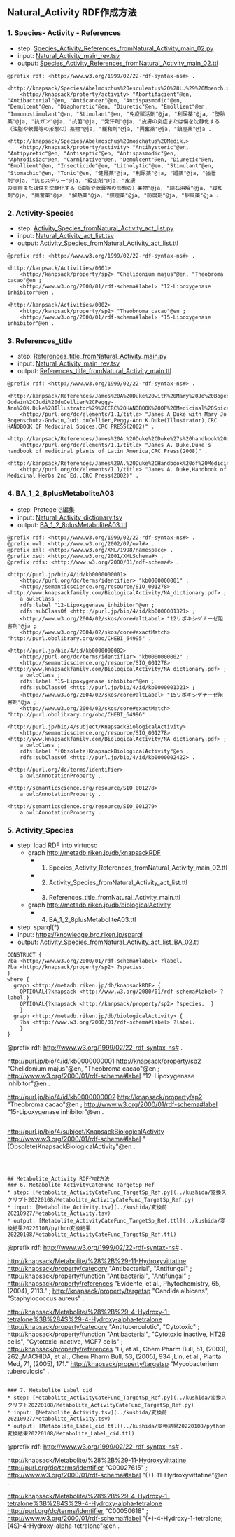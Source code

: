 
## Natural_Activity RDF作成方法
### 1. Species- Activity - References
* step: [Species_Activity_References_fromNatural_Activity_main_02.py](../kushida/変換スクリプト20220108/Species_Activity_References_fromNatural_Activity_main_02.py)
* input: [Natural_Activity_main_rev.tsv](../kushida/変換前20210927/Natural_Activity_main_rev.tsv)
* output: [Species_Activity_References_fromNatural_Activity_main_02.ttl](../kushida/変換結果20220108/python変換結果20220108/Species_Activity_References_fromNatural_Activity_main_02.ttl)

```
@prefix rdf: <http://www.w3.org/1999/02/22-rdf-syntax-ns#> .

<http://knapsack/Species/Abelmoschus%20esculentus%20%28L.%29%20Moench.>
    <http://knapsack/proterty/activity> "Abortifacient"@en, "Antibacterial"@en, "Anticancer"@en, "Antispasmodic"@en, "Demulcent"@en, "Diaphoretic"@en, "Diuretic"@en, "Emollient"@en, "Immunostimulant"@en, "Stimulant"@en, "免疫賦活剤"@ja, "利尿薬"@ja, "堕胎薬"@ja, "抗ガン"@ja, "抗菌"@ja, "発汗剤"@ja, "皮膚の炎症または傷を沈静化する（油脂や軟膏等の形態の）薬物"@ja, "緩和剤"@ja, "興奮薬"@ja, "鎮痙薬"@ja .

<http://knapsack/Species/Abelmoschus%20moschatus%20Medik.>
    <http://knapsack/proterty/activity> "Antihysteric"@en, "Antipyretic"@en, "Antiseptic"@en, "Antispasmodic"@en, "Aphrodisiac"@en, "Carminative"@en, "Demulcent"@en, "Diuretic"@en, "Emollient"@en, "Insecticide"@en, "Litholytic"@en, "Stimulant"@en, "Stomachic"@en, "Tonic"@en, "健胃薬"@ja, "利尿薬"@ja, "媚薬"@ja, "強壮剤"@ja, "抗ヒステリー"@ja, "殺虫剤"@ja, "皮膚
の炎症または傷を沈静化する（油脂や軟膏等の形態の）薬物"@ja, "結石溶解"@ja, "緩和剤"@ja, "興奮薬"@ja, "解熱薬"@ja, "鎮痙薬"@ja, "防腐剤"@ja, "駆風薬"@ja .

```

### 2. Activity-Species
* step: [Activity_Species_fromNatural_Activity_act_list.py](../kushida/変換スクリプト20220108/Activity_Species_fromNatural_Activity_act_list.py)
* input: [Natural_Activity_act_list.tsv](../kushida/変換前20210927/Natural_Activity_act_list.tsv)
* output: [Activity_Species_fromNatural_Activity_act_list.ttl](../kushida/変換結果20220108/python変換結果20220108/Activity_Species_fromNatural_Activity_act_list.ttl)

```
@prefix rdf: <http://www.w3.org/1999/02/22-rdf-syntax-ns#> .

<http://kanpsack/Activities/0001>
    <http://kanpsack/property/sp2> "Chelidonium majus"@en, "Theobroma cacao"@en ;
    <http://www.w3.org/2000/01/rdf-schema#label> "12-Lipoxygenase inhibitor"@en .

<http://kanpsack/Activities/0002>
    <http://kanpsack/property/sp2> "Theobroma cacao"@en ;
    <http://www.w3.org/2000/01/rdf-schema#label> "15-Lipoxygenase inhibitor"@en .
```

### 3. References_title
* step: [References_title_fromNatural_Activity_main.py](../kushida/変換スクリプト20220108/References_title_fromNatural_Activity_main.py)
* input: [Natural_Activity_main_rev.tsv](../kushida/変換前20210927/Natural_Activity_main_rev.tsv)
* output: [References_title_fromNatural_Activity_main.ttl](../kushida/変換結果20220108/python変換結果20220108/References_title_fromNatural_Activity_main.ttl)

```
@prefix rdf: <http://www.w3.org/1999/02/22-rdf-syntax-ns#> .

<http://kanpsack/References/James%20A%20Duke%20with%20Mary%20Jo%20Bogenschutz-Godwin%2CJudi%20duCellier%2CPeggy-Ann%20K.Duke%28Illustrator%29%2CCRC%20HANDBOOK%20OF%20Medicinal%20Spices%2CCRC%20PRESS%282002%29>
    <http://purl.org/dc/elements/1.1/title> "James A Duke with Mary Jo Bogenschutz-Godwin,Judi duCellier,Peggy-Ann K.Duke(Illustrator),CRC HANDBOOK OF Medicinal Spices,CRC PRESS(2002)" .

<http://kanpsack/References/James%20A.%20Duke%2CDuke%27s%20handbook%20of%20medicinal%20plants%20of%20Latin%20America%2CCRC%20Press%282008%29>
    <http://purl.org/dc/elements/1.1/title> "James A. Duke,Duke's handbook of medicinal plants of Latin America,CRC Press(2008)" .

<http://kanpsack/References/James%20A.%20Duke%2CHandbook%20of%20Medicinal%20Herbs%202nd%20Ed.%2CCRC%20Press%282002%29>
    <http://purl.org/dc/elements/1.1/title> "James A. Duke,Handbook of Medicinal Herbs 2nd Ed.,CRC Press(2002)" .
```

### 4. BA_1_2_8plusMetaboliteA03
* step: Protegeで編集
* input: [Natural_Activity_dictionary.tsv](../kushida/変換前20210927/Natural_Activity_dictionary.tsv)
* output: [BA_1_2_8plusMetaboliteA03.ttl](../kushida/変換結果20220108/Protegeで編集20220121/BA_1_2_8plusMetaboliteA03.ttl)

```
@prefix rdf: <http://www.w3.org/1999/02/22-rdf-syntax-ns#> .
@prefix owl: <http://www.w3.org/2002/07/owl#> .
@prefix xml: <http://www.w3.org/XML/1998/namespace> .
@prefix xsd: <http://www.w3.org/2001/XMLSchema#> .
@prefix rdfs: <http://www.w3.org/2000/01/rdf-schema#> .

<http://purl.jp/bio/4/id/kb0000000001>
    <http://purl.org/dc/terms/identifier> "kb0000000001" ;
    <http://semanticscience.org/resource/SIO_001278> <http://www.knapsackfamily.com/BiologicalActivity/NA_dictionary.pdf> ;
    a owl:Class ;
    rdfs:label "12-Lipoxygenase inhibitor"@en ;
    rdfs:subClassOf <http://purl.jp/bio/4/id/kb0000001321> ;
    <http://www.w3.org/2004/02/skos/core#altLabel> "12リポキシゲナーゼ阻害剤"@ja ;
    <http://www.w3.org/2004/02/skos/core#exactMatch> "http://purl.obolibrary.org/obo/CHEBI_64995" .

<http://purl.jp/bio/4/id/kb0000000002>
    <http://purl.org/dc/terms/identifier> "kb0000000002" ;
    <http://semanticscience.org/resource/SIO_001278> <http://www.knapsackfamily.com/BiologicalActivity/NA_dictionary.pdf> ;
    a owl:Class ;
    rdfs:label "15-Lipoxygenase inhibitor"@en ;
    rdfs:subClassOf <http://purl.jp/bio/4/id/kb0000001321> ;
    <http://www.w3.org/2004/02/skos/core#altLabel> "15リポキシゲナーゼ阻害剤"@ja ;
    <http://www.w3.org/2004/02/skos/core#exactMatch> "http://purl.obolibrary.org/obo/CHEBI_64996" .
```
```
<http://purl.jp/bio/4/subject/KnapsackBiologicalActivity>
    <http://semanticscience.org/resource/SIO_001278> <http://www.knapsackfamily.com/BiologicalActivity/NA_dictionary.pdf> ;
    a owl:Class ;
    rdfs:label "(Obsolete)KnapsackBiologicalActivity"@en ;
    rdfs:subClassOf <http://purl.jp/bio/4/id/kb0000002422> .

<http://purl.org/dc/terms/identifier>
    a owl:AnnotationProperty .

<http://semanticscience.org/resource/SIO_001278>
    a owl:AnnotationProperty .

<http://semanticscience.org/resource/SIO_001279>
    a owl:AnnotationProperty .
```


### 5. Activity_Species
* step: load RDF into virtuoso
   * graph <http://metadb.riken.jp/db/knapsackRDF>
     * 1. Species_Activity_References_fromNatural_Activity_main_02.ttl
     * 2. Activity_Species_fromNatural_Activity_act_list.ttl
     * 3. References_title_fromNatural_Activity_main.ttl
   * graph <http://metadb.riken.jp/db/biologicalActivity>
     * 4. BA_1_2_8plusMetaboliteA03.ttl
* step: sparql(*)
* input: https://knowledge.brc.riken.jp/sparql
* output: [Activity_Species_fromNatural_Activity_act_list_BA_02.ttl](../kushida/変換結果20220108/SPARQLで取得20220121/Activity_Species_fromNatural_Activity_act_list_BA_02.ttl)
```
CONSTRUCT {
?ba <http://www.w3.org/2000/01/rdf-schema#label> ?label. 
?ba <http://knapsack/property/sp2> ?species. 
}
where {
  graph <http://metadb.riken.jp/db/knapsackRDF> {
    OPTIONAL{?knapsack <http://www.w3.org/2000/01/rdf-schema#label> ?label.}
    OPTIONAL{?knapsack <http://kanpsack/property/sp2> ?species.  }
    }  
  graph <http://metadb.riken.jp/db/biologicalActivity> {
    ?ba <http://www.w3.org/2000/01/rdf-schema#label> ?label.  
    }
}

```
@prefix rdf: <http://www.w3.org/1999/02/22-rdf-syntax-ns#> .

<http://purl.jp/bio/4/id/kb0000000001>
    <http://knapsack/property/sp2> "Chelidonium majus"@en, "Theobroma cacao"@en ;
    <http://www.w3.org/2000/01/rdf-schema#label> "12-Lipoxygenase inhibitor"@en .

<http://purl.jp/bio/4/id/kb0000000002>
    <http://knapsack/property/sp2> "Theobroma cacao"@en ;
    <http://www.w3.org/2000/01/rdf-schema#label> "15-Lipoxygenase inhibitor"@en .
```
```
<http://purl.jp/bio/4/subject/KnapsackBiologicalActivity>
    <http://www.w3.org/2000/01/rdf-schema#label> "(Obsolete)KnapsackBiologicalActivity"@en .
```



## Metabolite_Activity RDF作成方法
### 6. Metabolite_ActivityCateFunc_TargetSp_Ref
* step: [Metabolite_ActivityCateFunc_TargetSp_Ref.py](../kushida/変換スクリプト20220108/Metabolite_ActivityCateFunc_TargetSp_Ref.py)
* input: [Metabolite_Activity.tsv](../kushida/変換前20210927/Metabolite_Activity.tsv)
* output: [Metabolite_ActivityCateFunc_TargetSp_Ref.ttl](../kushida/変換結果20220108/python変換結果20220108/Metabolite_ActivityCateFunc_TargetSp_Ref.ttl)

```
@prefix rdf: <http://www.w3.org/1999/02/22-rdf-syntax-ns#> .

<http://knapsack/Metabolite/%28%2B%29-11-Hydroxyvittatine>
    <http://knapsack/property/category> "Antibacterial", "Antifungal" ;
    <http://knapsack/property/function> "Antibacterial", "Antifungal" ;
    <http://knapsack/property/references> "Evidente, et al., Phytochemistry, 65, (2004), 2113." ;
    <http://knapsack/property/targetsp> "Candida albicans", "Staphylococcus aureus" .

<http://knapsack/Metabolite/%28%2B%29-4-Hydroxy-1-tetralone%3B%284S%29-4-Hydroxy-alpha-tetralone>
    <http://knapsack/property/category> "Antituberculotic", "Cytotoxic" ;
    <http://knapsack/property/function> "Antibacterial", "Cytotoxic inactive, HT29 cells", "Cytotoxic inactive, MCF7 cells" ;
    <http://knapsack/property/references> "Li, et al., Chem Pharm Bull, 51, (2003), 262.;MACHIDA, et al., Chem Pharm Bull, 53, (2005), 934.;Lin, et al., Planta Med, 71, (2005), 171."
    <http://knapsack/property/targetsp> "Mycobacterium tuberculosis" .
```

### 7. Metabolite_Label_cid
* step: [Metabolite_ActivityCateFunc_TargetSp_Ref.py](../kushida/変換スクリプト20220108/Metabolite_ActivityCateFunc_TargetSp_Ref.py)
* input: [Metabolite_Activity.tsv](../kushida/変換前20210927/Metabolite_Activity.tsv)
* output: [Metabolite_Label_cid.ttl](../kushida/変換結果20220108/python変換結果20220108/Metabolite_Label_cid.ttl)

```
@prefix rdf: <http://www.w3.org/1999/02/22-rdf-syntax-ns#> .

<http://knapsack/Metabolite/%28%2B%29-11-Hydroxyvittatine>
    <http://purl.org/dc/terms/identifier> "C00027615" ;
    <http://www.w3.org/2000/01/rdf-schema#label> "(+)-11-Hydroxyvittatine"@en .

<http://knapsack/Metabolite/%28%2B%29-4-Hydroxy-1-tetralone%3B%284S%29-4-Hydroxy-alpha-tetralone>
    <http://purl.org/dc/terms/identifier> "C00050618" ;
    <http://www.w3.org/2000/01/rdf-schema#label> "(+)-4-Hydroxy-1-tetralone;(4S)-4-Hydroxy-alpha-tetralone"@en .
```




